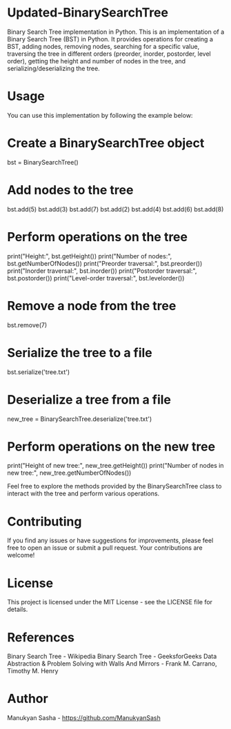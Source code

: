# Updated-BinarySearchTree
Binary Search Tree implementation in Python.
This is an implementation of a Binary Search Tree (BST) in Python. It provides operations for creating a BST, adding nodes, removing nodes, searching for a specific value, traversing the tree in different orders (preorder, inorder, postorder, level order), getting the height and number of nodes in the tree, and serializing/deserializing the tree.

# Usage
You can use this implementation by following the example below:
# Create a BinarySearchTree object
bst = BinarySearchTree()

# Add nodes to the tree
bst.add(5)
bst.add(3)
bst.add(7)
bst.add(2)
bst.add(4)
bst.add(6)
bst.add(8)

# Perform operations on the tree
print("Height:", bst.getHeight())
print("Number of nodes:", bst.getNumberOfNodes())
print("Preorder traversal:", bst.preorder())
print("Inorder traversal:", bst.inorder())
print("Postorder traversal:", bst.postorder())
print("Level-order traversal:", bst.levelorder())

# Remove a node from the tree
bst.remove(7)

# Serialize the tree to a file
bst.serialize('tree.txt')

# Deserialize a tree from a file
new_tree = BinarySearchTree.deserialize('tree.txt')

# Perform operations on the new tree
print("Height of new tree:", new_tree.getHeight())
print("Number of nodes in new tree:", new_tree.getNumberOfNodes())

Feel free to explore the methods provided by the BinarySearchTree class to interact with the tree and perform various operations.

# Contributing
If you find any issues or have suggestions for improvements, please feel free to open an issue or submit a pull request. Your contributions are welcome!

# License
This project is licensed under the MIT License - see the LICENSE file for details.

# References
Binary Search Tree - Wikipedia
Binary Search Tree - GeeksforGeeks
Data Abstraction & Problem Solving with Walls And Mirrors - Frank M. Carrano, Timothy M. Henry
# Author
Manukyan Sasha - https://github.com/ManukyanSash
